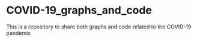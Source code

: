 # COVID-19_graphs_and_code
This is a repository to share both graphs and code related to the COVID-19 pandemic
